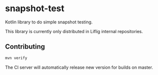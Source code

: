 # snapshot-test

Kotlin library to do simple snapshot testing.

This library is currently only distributed in Liflig
internal repositories.

## Contributing

```bash
mvn verify
```

The CI server will automatically release new version for builds on master.
